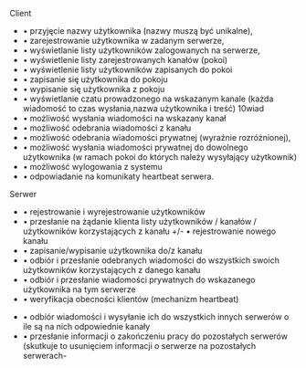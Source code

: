 Client
+   • przyjęcie nazwy użytkownika (nazwy muszą być unikalne),
+   • zarejestrowanie użytkownika w zadanym serwerze, 
+   • wyświetlanie listy użytkowników zalogowanych na serwerze, 
+   • wyświetlenie listy zarejestrowanych kanałów (pokoi)
+   • wyświetlenie listy użytkowników zapisanych do pokoi
+   • zapisanie się użytkownika do pokoju
+   • wypisanie się użytkownika z pokoju
+   • wyświetlanie czatu prowadzonego na wskazanym kanale (każda wiadomość to czas wysłania,nazwa użytkownika i treść) 10wiad
+   • możliwość wysłania wiadomości na wskazany kanał
+   • możliwość odebrania wiadomości z kanału
+   • możliwość odebrania wiadomości prywatnej (wyraźnie rozróżnionej),
+   • możliwość wysłania wiadomości prywatnej do dowolnego użytkownika (w ramach pokoi do których należy wysyłający użytkownik)
+   • możliwość wylogowania z systemu
+   • odpowiadanie na komunikaty heartbeat serwera.

Serwer
+   • rejestrowanie i wyrejestrowanie użytkowników
+ • przesłanie na żądanie klienta listy użytkowników / kanałów / użytkowników korzystających z kanału
+/-   • rejestrowanie nowego kanału
+   • zapisanie/wypisanie użytkownika do/z kanału
+  • odbiór i przesłanie odebranych wiadomości do wszystkich swoich użytkowników korzystających z danego kanału
+   • odbiór i przesłanie wiadomości prywatnych do wskazanego użytkownika na tym serwerze
+   • weryfikacja obecności klientów (mechanizm heartbeat)
-   • odbiór wiadomości i wysyłanie ich do wszystkich innych serwerów o ile są na nich odpowiednie kanały
-   • przesłanie informacji o zakończeniu pracy do pozostałych serwerów (skutkuje to usunięciem informacji o serwerze na pozostałych serwerach-